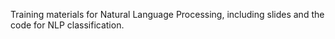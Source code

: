 Training materials for Natural Language Processing, including slides and the code for NLP classification. 

